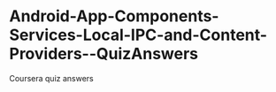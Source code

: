 # Android-App-Components-Services-Local-IPC-and-Content-Providers--QuizAnswers
Coursera quiz answers
